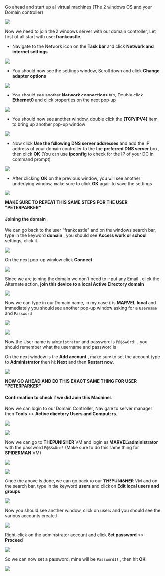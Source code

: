 Go ahead and start up all virtual machines (The 2 windows OS and your Domain controller)

![](https://i.imgur.com/8IW9Cd7.png)

Now we need to join the 2 windows server with our domain controller, Let first of all start with user **frankcastle**.

- Navigate to the Network icon on the **Task bar** and click **Network and internet settings**

![](https://i.imgur.com/hokvKkE.png)

- You should now see the settings window, Scroll down and click **Change adapter options**

![](https://i.imgur.com/L2Kn3Pg.png)

- You should see another **Network connections** tab, Double click **Ethernet0** and click properties on the next pop-up

![](https://i.imgur.com/Z1lpzAz.png)

- You should now see another window, double click the **(TCP/IPV4)** item to bring up another pop-up window

![](https://i.imgur.com/SMDrVwj.png)

- Now click **Use the following DNS server addresses** and add the IP address of your domain controller to the the **preferred DNS server** box, then click **OK** (You can use **ipconfig** to check for the IP of your DC in command prompt)

![](https://i.imgur.com/I1aF2G4.png)

- After clicking **OK** on the previous window, you will see another underlying window, make sure to click **OK** again to save the settings

![](https://i.imgur.com/YGRlvBb.png)

**MAKE SURE TO REPEAT THIS SAME STEPS FOR THE USER "PETERPARKER"**
#### Joining the domain

We can go back to the user "frankcastle" and on the windows search bar, type in the keyword **domain** ,  you should see **Access work or school** settings, click it.

![](https://i.imgur.com/N8F08Dt.png)

On the next pop-up window click **Connect**

![](https://i.imgur.com/lkFjcdk.png)

Since we are joining the domain we don't need to input any Email , click the Alternate action, **join this  device to a local Active Directory domain**

![](https://i.imgur.com/NGTOgco.png)

Now we can type in our Domain name, in my case it is **MARVEL.local** and immediately you should see another pop-up window asking for a `Username` and `Password`

![](https://i.imgur.com/BQJGPUS.png)

![](https://i.imgur.com/r345DzN.png)

Now the User name is `administrator` and password is `P@$$w0rd!` , you should remember what the username and password is

On the next window is the **Add account** , make sure to set the account type to **Administrator** then hit **Next** and then **Restart now**.

![](https://i.imgur.com/JbuTTwE.png)

**NOW GO AHEAD AND DO THIS EXACT SAME THING FOR USER "PETERPARKER"**
#### Confirmation to check if we did Join this Machines

Now we can login to our Domain Controller, Navigate to server manager then **Tools** >> **Active directory Users and Computers**. 

![](https://i.imgur.com/rLexQpQ.png)

![](https://i.imgur.com/ELLxfjl.png)

Now we can go to **THEPUNISHER** VM and login as **MARVEL\administrator** with the password `P@$$w0rd!` (Make sure to do this same thing for **SPIDERMAN** VM)

![](https://i.imgur.com/687Uvsy.png)

![](https://i.imgur.com/K3JyorK.png)

Once the above is done, we can go back to our **THEPUNISHER** VM and on the search bar, type in the keyword **users** and click on **Edit local users and groups**

![](https://i.imgur.com/dJCrzez.png)

Now you should see another window, click on users and you should see the various accounts created

![](https://i.imgur.com/U6oV2uD.png)

Right-click on the administrator account and click **Set password** >> **Proceed**

![](https://i.imgur.com/275xd2t.png)

So we can now set a password, mine will be `Password1!` , then hit **OK**

![](https://i.imgur.com/nCToKnl.png)

